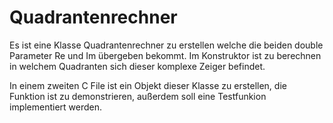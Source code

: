 # Quadrantenrechner
Es ist eine Klasse Quadrantenrechner zu erstellen welche die beiden double Parameter Re und Im übergeben bekommt. Im Konstruktor ist zu berechnen in welchem Quadranten sich dieser komplexe Zeiger befindet. 

In einem zweiten C File ist ein Objekt dieser Klasse zu erstellen, die Funktion ist zu demonstrieren, außerdem soll eine Testfunkion implementiert werden. 